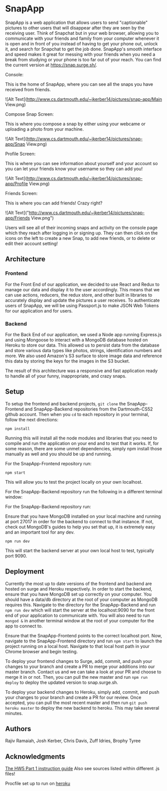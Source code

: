 # SnapApp

SnapApp is a web application that allows users to send "captionable" pictures to other users that will disappear after they are seen by the receiving user. Think of Snapchat but in your web browser, allowing you to communicate with your friends and family from your computer whenever it is open and in front of you instead of having to get your phone out, unlock it, and search for Snapchat to get the job done. SnapApp's smooth interface and speed makes it great for messing with your friends when you need a break from studying or your phone is too far out of your reach. You can find the current version at https://snap.surge.sh/.

Console:

This is the home of SnapApp, where you can see all the snaps you have received from friends.

![Alt Text](http://www.cs.dartmouth.edu/~jkerber14/pictures/snap-app/Main View.png)

Compose Snap Screen:

This is where you compose a snap by either using your webcame or uploading a photo from your machine.

![Alt Text](http://www.cs.dartmouth.edu/~jkerber14/pictures/snap-app/Snap View.png)

Profile Screen:

This is where you can see information about yourself and your account so you can let your friends know your username so they can add you!

![Alt Text](http://www.cs.dartmouth.edu/~jkerber14/pictures/snap-app/Profile View.png)

Friends Screen:

This is where you can add friends! Crazy right?

![Alt Text]("http://www.cs.dartmouth.edu/~jkerber14/pictures/snap-app/Friends View.png")



Users will see all of their incoming snaps and activity on the console page which they reach after logging in or signing up. They can then click on the icons on the left to create a new Snap, to add new friends, or to delete or edit their account setting!


## Architecture

### Frontend

For the Front End of our application, we decided to use React and Redux to manage our data and display it to the user accordingly. This means that we can use actions, reducers, the redux store, and other built in libraries to accurately display and update the pictures a user receives. To authenticate users of SnapApp, we will be using Passport.js to make JSON Web Tokens for our application and for users.


### Backend

For the Back End of our application, we used a Node app running Express.js and using Mongoose to interact with a MongoDB database hosted on Heroku to store our data. This allowed us to persist data from the database and store various data types like photos, strings, identification numbers and more. We also used Amazon's S3 surface to store image data and reference this data by storing the keys for the images in the S3 bucket.

The result of this architecture was a responsive and fast application ready to handle all of your funny, inappropriate, and crazy snaps.



## Setup

To setup the frontend and backend projects, `git clone` the SnapApp-Frontend and SnapApp-Backend repositories from the Dartmouth-CS52 github account. Then when you `cd` to each repository in your terminal, follow the next directions:

`npm install`

Running this will install all the node modules and libraries that you need to compile and run the application on your end and to test that it works. If, for some reason, there are some unmet dependencies, simply npm install those manually as well and you should be up and running.

For the SnapApp-Frontend repository run:

`npm start`

This will allow you to test the project locally on your own localhost.

For the SnapApp-Backend repository run the following in a different terminal window:

For the SnapApp-Backend repository run:

Ensure that you have MongoDB installed on your local machine and running at port 27017 in order for the backend to connect to that instance. If not, check out MongoDB's guides to help you set that up, it is extremely easy and an important tool for any dev.

`npm run dev`

This will start the backend server at your own local host to test, typically port 9090.


## Deployment

Currently the most up to date versions of the frontend and backend are hosted on surge and Heroku respectively. In order to start the backend, ensure that you have MongoDB set up correctly on your computer. You should have a data/db directory at the root of your computer as MongoDB requires this. Navigate to the directory for the SnapApp-Backend and run `npm run dev` which will start the server at the localhost:9090 for the front end of your application to communicate with. You will also need to run `mongod &` in another terminal window at the root of your computer for the app to connect to.

Ensure that the SnapApp-Frontend points to the correct localhost port. Now, navigate to the SnapApp-Frontend directory and run `npm start` to launch the project running on a local host. Navigate to that local host path in your Chrome browser and begin testing.

To deploy your frontend changes to Surge, add, commit, and push your changes to your branch and create a PR to merge your additions into our master branch. Contact us and we can take a look at your PR and choose to merge it in or not. Then, you can pull the new master and run `npm run deploy` to deploy the updated version to snap.surge.sh.

To deploy your backend changes to Heroku, simply add, commit, and push your changes to your branch and create a PR for our review. Once accepted, you can pull the most recent master and then run `git push heroku master` to deploy the new backend to heroku. This may take several minutes.  

## Authors

Rajiv Ramaiah, Josh Kerber, Chris Davis, Zuff Idries, Brophy Tyree

## Acknowledgments

[The HW5 Part 1 instruction guide](http://cs52.me/assignments/hw5p2/)
Also see sources listed within different .js files!


Procfile set up to run on [heroku](https://devcenter.heroku.com/articles/getting-started-with-nodejs#deploy-the-app)
